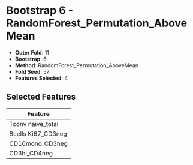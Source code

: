 # Bootstrap 6 - RandomForest_Permutation_AboveMean

- **Outer Fold**: 11
- **Bootstrap**: 6
- **Method**: RandomForest_Permutation_AboveMean
- **Fold Seed**: 57
- **Features Selected**: 4

## Selected Features

| Feature |
|---------|
| Tconv naive_total |
| Bcells Ki67_CD3neg |
| CD16mono_CD3neg |
| CD3hi_CD4neg |
